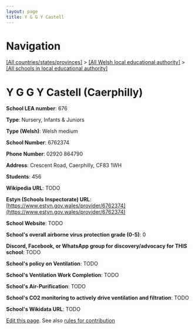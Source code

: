 ```yaml
---
layout: page
title: Y G G Y Castell
---
```

# Navigation

[[All countries/states/provinces]](../../..) > [[All Welsh local educational authority]](../..) > [[All schools in local educational authority]](..)

# Y G G Y Castell (Caerphilly)

**School LEA number**: 676

**Type**: Nursery, Infants & Juniors

**Type (Welsh)**: Welsh medium

**School Number**: 6762374

**Phone Number**: 02920 864790

**Address**: Crescent Road, Caerphilly, CF83 1WH

**Students**: 456

**Wikipedia URL**: TODO

**Estyn (Schools Inspectorate) URL**: [https://www.estyn.gov.wales/provider/6762374](https://www.estyn.gov.wales/provider/6762374)

**School Website**: TODO

**School's overall airborne virus protection grade (0-5)**: 0

**Discord, Facebook, or WhatsApp group for discovery/advocacy for THIS school**: TODO

**School's policy on Ventilation**: TODO

**School's Ventilation Work Completion**: TODO

**School's Air-Purification**: TODO

**School's CO2 monitoring to actively drive ventilation and filtration**: TODO

**School's Wikidata URL**: TODO




[Edit this page](https://github.com/ventilate-schools/Wales/edit/prif/./Caerphilly/Y_G_G_Y_Castell.md). See also [rules for contribution](../../../contribution-rules/)
